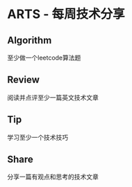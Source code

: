 # ARTS - 每周技术分享

## Algorithm
至少做一个leetcode算法题

## Review
阅读并点评至少一篇英文技术文章

## Tip
学习至少一个技术技巧

## Share
分享一篇有观点和思考的技术文章
